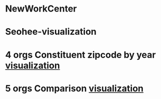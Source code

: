 # NewWorkCenter
# Seohee-visualization

# 4 orgs Constituent zipcode by year [visualization](ppt1.md)

# 5 orgs Comparison [visualization](5orgs_1115.md)
